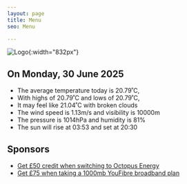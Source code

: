 ```yaml
---
layout: page
title: Menu
seo: Menu

---
```


![Logo](/images/logo.jpg){:width="832px"}

<!-- weather_marker starts -->
## On Monday, 30 June 2025

- The average temperature today is 20.79˚C,
- With highs of 20.79˚C and lows of 20.79˚C,
- It may feel like 21.04˚C with broken clouds
- The wind speed is 1.13m/s and visibility is 10000m
- The pressure is 1014hPa and humidity is 81%
- The sun will rise at 03:53 and set at 20:30

<!-- weather_marker ends -->

## Sponsors

- [Get £50 credit when switching to Octopus Energy](https://bit.ly/3oD1nnS)
- [Get £75 when taking a 1000mb YouFibre broadband plan](https://aklam.io/91zWhU?)

